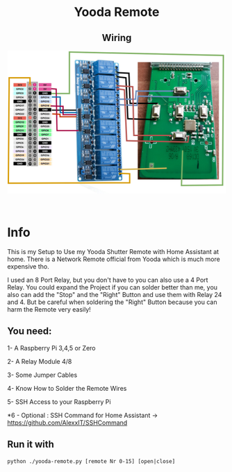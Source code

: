 <div align="center">
<h1 align="center">Yooda Remote</h1>
  <h2 align="center">Wiring</h2>
<img align="center" alt="Diagramm" src="Diagramm.png" >
</div>
<br>
<br />

# Info
This is my Setup to Use my Yooda Shutter Remote with Home Assistant at home. There is a Network Remote official from Yooda which is much more expensive tho. 

I used an 8 Port Relay, but you don't have to you can also use a 4 Port Relay. You could expand the Project if you can solder better than me, you also can add the "Stop" and the "Right" Button and use them with Relay 24 and 4. But be careful when soldering the "Right" Button because you can harm the Remote very easily!

## You need:
1- A Raspberry Pi 3,4,5 or Zero

2- A Relay Module 4/8 

3- Some Jumper Cables

4- Know How to Solder the Remote Wires

5- SSH Access to your Raspberry Pi

*6 - Optional : SSH Command for Home Assistant -> https://github.com/AlexxIT/SSHCommand 

## Run it with

`python ./yooda-remote.py [remote Nr 0-15] [open|close]`
